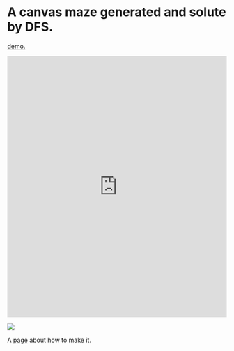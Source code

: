 A canvas maze generated and solute by DFS.
==========================================

[demo.](https://Sidong.github.io/canvas-maze-by-DFS/)

<iframe width="100%" height="600" src="http://sidong.github.io/canvas-maze-by-DFS/" allowfullscreen="allowfullscreen" frameborder="0"></iframe>

[![](http://sidong.github.io/canvas-maze-by-DFS/)]()

A [page](http://sidong.github.io/blog/2014/02/22/how-to-build-a-maze/) about how to make it.  
